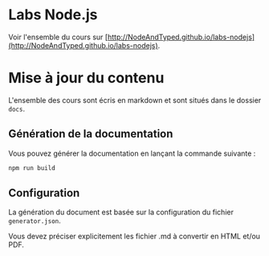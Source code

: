 # Labs Node.js

Voir l'ensemble du cours sur [http://NodeAndTyped.github.io/labs-nodejs](http://NodeAndTyped.github.io/labs-nodejs).

# Mise à jour du contenu

L'ensemble des cours sont écris en markdown et sont situés dans le dossier `docs`.

## Génération de la documentation

Vous pouvez générer la documentation en lançant la commande suivante :

```bash
npm run build
```

## Configuration

La génération du document est basée sur la configuration du fichier `generator.json`.

Vous devez préciser explicitement les fichier .md à convertir en HTML et/ou PDF.
